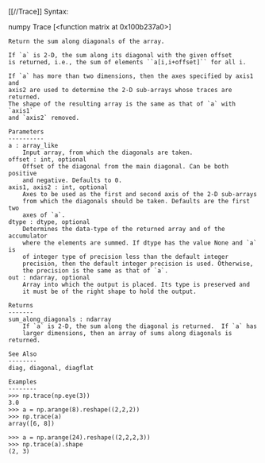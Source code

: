 [[//Trace]]
Syntax:

  numpy Trace [<function matrix at 0x100b237a0>]


    Return the sum along diagonals of the array.

    If `a` is 2-D, the sum along its diagonal with the given offset
    is returned, i.e., the sum of elements ``a[i,i+offset]`` for all i.

    If `a` has more than two dimensions, then the axes specified by axis1 and
    axis2 are used to determine the 2-D sub-arrays whose traces are returned.
    The shape of the resulting array is the same as that of `a` with `axis1`
    and `axis2` removed.

    Parameters
    ----------
    a : array_like
        Input array, from which the diagonals are taken.
    offset : int, optional
        Offset of the diagonal from the main diagonal. Can be both positive
        and negative. Defaults to 0.
    axis1, axis2 : int, optional
        Axes to be used as the first and second axis of the 2-D sub-arrays
        from which the diagonals should be taken. Defaults are the first two
        axes of `a`.
    dtype : dtype, optional
        Determines the data-type of the returned array and of the accumulator
        where the elements are summed. If dtype has the value None and `a` is
        of integer type of precision less than the default integer
        precision, then the default integer precision is used. Otherwise,
        the precision is the same as that of `a`.
    out : ndarray, optional
        Array into which the output is placed. Its type is preserved and
        it must be of the right shape to hold the output.

    Returns
    -------
    sum_along_diagonals : ndarray
        If `a` is 2-D, the sum along the diagonal is returned.  If `a` has
        larger dimensions, then an array of sums along diagonals is returned.

    See Also
    --------
    diag, diagonal, diagflat

    Examples
    --------
    >>> np.trace(np.eye(3))
    3.0
    >>> a = np.arange(8).reshape((2,2,2))
    >>> np.trace(a)
    array([6, 8])

    >>> a = np.arange(24).reshape((2,2,2,3))
    >>> np.trace(a).shape
    (2, 3)

    